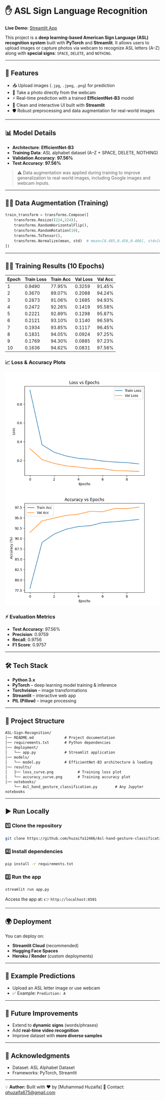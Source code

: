 # ✋ ASL Sign Language Recognition
**Live Demo:** [Streamlit App](https://asl-hand-gesture-classification-mphwf9nopdpth9ohadgsqo.streamlit.app/)


This project is a **deep learning-based American Sign Language (ASL) recognition system** built with **PyTorch** and **Streamlit**. It allows users to upload images or capture photos via webcam to recognize ASL letters (A–Z) along with **special signs**: `SPACE`, `DELETE`, and `NOTHING`.

---

## 🚀 Features

* 📤 Upload images (`.jpg`, `.jpeg`, `.png`) for prediction
* 📸 Take a photo directly from the webcam
* ⚡ Real-time prediction with a trained **EfficientNet-B3** model
* 🎨 Clean and interactive UI built with **Streamlit**
* 🛡️ Robust preprocessing and data augmentation for real-world images

---

## 📊 Model Details

* **Architecture**: **EfficientNet-B3**
* **Training Data**: ASL alphabet dataset (A–Z + SPACE, DELETE, NOTHING)
* **Validation Accuracy**: **97.56%**
* **Test Accuracy**: **97.56%**

> ⚠️ Data augmentation was applied during training to improve generalization to real-world images, including Google images and webcam inputs.

---

## 🧑‍💻 Data Augmentation (Training)

```python
train_transform = transforms.Compose([
    transforms.Resize((224,224)),
    transforms.RandomHorizontalFlip(),
    transforms.RandomRotation(10),
    transforms.ToTensor(),
    transforms.Normalize(mean, std)  # mean=[0.485,0.456,0.406], std=[0.229,0.224,0.225]
])
```

---

## 🏋️‍♂️ Training Results (10 Epochs)

| Epoch | Train Loss | Train Acc | Val Loss | Val Acc |
| ----- | ---------- | --------- | -------- | ------- |
| 1     | 0.9490     | 77.95%    | 0.3259   | 91.45%  |
| 2     | 0.3670     | 89.07%    | 0.2088   | 94.24%  |
| 3     | 0.2873     | 91.06%    | 0.1685   | 94.93%  |
| 4     | 0.2472     | 92.26%    | 0.1419   | 95.58%  |
| 5     | 0.2221     | 92.89%    | 0.1298   | 95.87%  |
| 6     | 0.2121     | 93.10%    | 0.1140   | 96.59%  |
| 7     | 0.1934     | 93.85%    | 0.1117   | 96.45%  |
| 8     | 0.1831     | 94.05%    | 0.0924   | 97.25%  |
| 9     | 0.1769     | 94.30%    | 0.0885   | 97.23%  |
| 10    | 0.1636     | 94.62%    | 0.0831   | 97.56%  |

### 📈 Loss & Accuracy Plots

![Training Loss](results/loss_curve.png)
![Training Accuracy](results/accuracy_curve.png)

### ⚡ Evaluation Metrics

* **Test Accuracy**: 97.56%
* **Precision**: 0.9759
* **Recall**: 0.9756
* **F1 Score**: 0.9757

---

## 🛠️ Tech Stack

* **Python 3.x**
* **PyTorch** – deep learning model training & inference
* **Torchvision** – image transformations
* **Streamlit** – interactive web app
* **PIL (Pillow)** – image processing

---

## 📂 Project Structure

```
ASL-Sign-Recognition/
│── README.md              # Project documentation
│── requirements.txt       # Python dependencies
│── deployment/
│   └── app.py             # Streamlit application
│── models/
│   └── model.py           # EfficientNet-B3 architecture & loading
│── results/
│   ├── loss_curve.png           # Training loss plot
│   └── accuracy_curve.png       # Training accuracy plot
│── notebooks/
    └── Asl_hand_gesture_classification.py        # Any Jupyter notebooks
```

---

## ▶️ Run Locally

### 1️⃣ Clone the repository

```bash
git clone https://github.com/huzaifa12466/Asl-hand-gesture-classification.git
```

### 2️⃣ Install dependencies

```bash
pip install -r requirements.txt
```

### 3️⃣ Run the app

```bash
streamlit run app.py
```

Access the app at: 👉 `http://localhost:8501`

---

## 🌍 Deployment

You can deploy on:

* **Streamlit Cloud** (recommended)
* **Hugging Face Spaces**
* **Heroku / Render** (custom deployments)

---

## 🎯 Example Predictions

* Upload an ASL letter image or use webcam
* ✅ Example: `Prediction: A`

---

## 📌 Future Improvements

* Extend to **dynamic signs** (words/phrases)
* Add **real-time video recognition**
* Improve dataset with **more diverse samples**

---

## 🙌 Acknowledgments

* Dataset: ASL Alphabet Dataset
* Frameworks: PyTorch, Streamlit

---

💡 **Author:** Built with ❤️ by \[Muhammad Huzaifa]
📧 Contact: [qhuzaifa675@gmail.com](mailto:qhuzaifa675@gmail.com)
